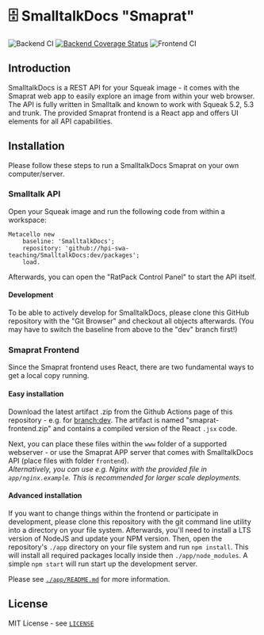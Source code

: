 # 🗄️ SmalltalkDocs "Smaprat"

![Backend CI](https://github.com/hpi-swa-teaching/SmalltalkDocs/workflows/Backend%20CI/badge.svg?branch=dev) [![Backend Coverage Status](https://coveralls.io/repos/github/hpi-swa-teaching/SmalltalkDocs/badge.svg?branch=dev)](https://coveralls.io/github/hpi-swa-teaching/SmalltalkDocs?branch=dev) ![Frontend CI](https://github.com/hpi-swa-teaching/SmalltalkDocs/workflows/Frontend%20CI/badge.svg?branch=dev)

## Introduction

SmalltalkDocs is a REST API for your Squeak image - it comes with the Smaprat web app to easily explore an image from within your web browser. The API is fully written in Smalltalk and known to work with Squeak 5.2, 5.3 and trunk. The provided Smaprat frontend is a React app and offers UI elements for all API capabilities.

## Installation

Please follow these steps to run a SmalltalkDocs Smaprat on your own computer/server.

### Smalltalk API

Open your Squeak image and run the following code from within a workspace:

``` smalltalk
Metacello new
    baseline: 'SmalltalkDocs';
    repository: 'github://hpi-swa-teaching/SmalltalkDocs:dev/packages';
    load.
```

Afterwards, you can open the "RatPack Control Panel" to start the API itself.

#### Development

To be able to actively develop for SmalltalkDocs, please clone this GitHub repository with the "Git Browser" and checkout all objects afterwards. (You may have to switch the baseline from above to the "dev" branch first!)

### Smaprat Frontend

Since the Smaprat frontend uses React, there are two fundamental ways to get a local copy running.

#### Easy installation

Download the latest artifact .zip from the Github Actions page of this repository - e.g. for [branch:dev](https://github.com/hpi-swa-teaching/SmalltalkDocs/actions?query=workflow%3A%22Frontend+CI%22+branch%3Adev).
The artifact is named "smaprat-frontend.zip" and contains a compiled version of the React `.jsx` code.

Next, you can place these files within the `www` folder of a supported webserver - or use the Smaprat APP server that comes with SmalltalkDocs API (place files with folder `frontend`).  
*Alternatively, you can use e.g. Nginx with the provided file in `app/nginx.example`. This is recommended for larger scale deployments.*

#### Advanced installation

If you want to change things within the frontend or participate in development, please clone this repository with the git command line utility into a directory on your file system. Afterwards, you'll need to install a LTS version of NodeJS and update your NPM version. Then, open the repository's `./app` directory on your file system and run `npm install`. This will install all required packages locally inside then `./app/node_modules`. A simple `npm start` will run start up the development server.

Please see [`./app/README.md`](./app/README.md) for more information.

## License

MIT License - see [`LICENSE`](./LICENSE)
